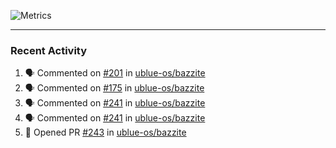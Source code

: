 ![Metrics](https://metrics.lecoq.io/KyleGospo?template=classic&base=header%2C%20activity%2C%20community%2C%20repositories%2C%20metadata&base.indepth=false&base.hireable=false&base.skip=false&config.timezone=America%2FLos_Angeles)

---
### Recent Activity
<!--START_SECTION:activity-->
1. 🗣 Commented on [#201](https://github.com/ublue-os/bazzite/pull/201#issuecomment-1701908975) in [ublue-os/bazzite](https://github.com/ublue-os/bazzite)
2. 🗣 Commented on [#175](https://github.com/ublue-os/bazzite/issues/175#issuecomment-1701778183) in [ublue-os/bazzite](https://github.com/ublue-os/bazzite)
3. 🗣 Commented on [#241](https://github.com/ublue-os/bazzite/pull/241#issuecomment-1701603406) in [ublue-os/bazzite](https://github.com/ublue-os/bazzite)
4. 🗣 Commented on [#241](https://github.com/ublue-os/bazzite/pull/241#issuecomment-1701594085) in [ublue-os/bazzite](https://github.com/ublue-os/bazzite)
5. 💪 Opened PR [#243](https://github.com/ublue-os/bazzite/pull/243) in [ublue-os/bazzite](https://github.com/ublue-os/bazzite)
<!--END_SECTION:activity-->
